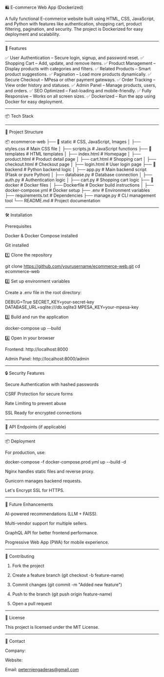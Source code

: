 🛍️ E-commerce Web App (Dockerized)

A fully functional E-commerce website built using HTML, CSS, JavaScript, and Python with features like authentication, shopping cart, product filtering, pagination, and security. The project is Dockerized for easy deployment and scalability.


---

🚀 Features

✅ User Authentication – Secure login, signup, and password reset.
✅ Shopping Cart – Add, update, and remove items.
✅ Product Management – Display products with categories and filters.
✅ Related Products – Smart product suggestions.
✅ Pagination – Load more products dynamically.
✅ Secure Checkout – MPesa or other payment gateways.
✅ Order Tracking – View order history and statuses.
✅ Admin Panel – Manage products, users, and orders.
✅ SEO Optimized – Fast-loading and mobile-friendly.
✅ Fully Responsive – Works on all screen sizes.
✅ Dockerized – Run the app using Docker for easy deployment.


---

📦 Tech Stack


---

📂 Project Structure

📦 ecommerce-web
├── 📁 static               # CSS, JavaScript, Images
│   ├── styles.css         # Main CSS file
│   ├── scripts.js         # JavaScript functions
├── 📁 templates            # HTML templates
│   ├── index.html         # Homepage
│   ├── product.html       # Product detail page
│   ├── cart.html          # Shopping cart
│   ├── checkout.html      # Checkout page
│   ├── login.html         # User login page
├── 📁 backend             # Python backend logic
│   ├── app.py            # Main backend script (Flask or pure Python)
│   ├── database.py       # Database connection
│   ├── auth.py           # Authentication logic
│   ├── cart.py           # Shopping cart logic
├── 📁 docker              # Docker files
│   ├── Dockerfile        # Docker build instructions
│   ├── docker-compose.yml # Docker setup
├── .env                   # Environment variables
├── requirements.txt       # Dependencies
├── manage.py              # CLI management tool
└── README.md              # Project documentation


---

🛠️ Installation

Prerequisites

Docker & Docker Compose installed

Git installed


1️⃣ Clone the repository

git clone https://github.com/yourusername/ecommerce-web.git
cd ecommerce-web

2️⃣ Set up environment variables

Create a .env file in the root directory:

DEBUG=True
SECRET_KEY=your-secret-key
DATABASE_URL=sqlite:///db.sqlite3
MPESA_KEY=your-mpesa-key

3️⃣ Build and run the application

docker-compose up --build

4️⃣ Open in your browser

Frontend: http://localhost:8000

Admin Panel: http://localhost:8000/admin



---

🔒 Security Features

Secure Authentication with hashed passwords

CSRF Protection for secure forms

Rate Limiting to prevent abuse

SSL Ready for encrypted connections



---

📖 API Endpoints (if applicable)


---

📦 Deployment

For production, use:

docker-compose -f docker-compose.prod.yml up --build -d

Nginx handles static files and reverse proxy.

Gunicorn manages backend requests.

Let's Encrypt SSL for HTTPS.



---

🚀 Future Enhancements

AI-powered recommendations (LLM + FAISS).

Multi-vendor support for multiple sellers.

GraphQL API for better frontend performance.

Progressive Web App (PWA) for mobile experience.



---

🤝 Contributing

1. Fork the project


2. Create a feature branch (git checkout -b feature-name)


3. Commit changes (git commit -m "Added new feature")


4. Push to the branch (git push origin feature-name)


5. Open a pull request




---

📜 License

This project is licensed under the MIT License.


---

📧 Contact

Company: 

Website: 

Email: peternjengaderas@gmail.com

